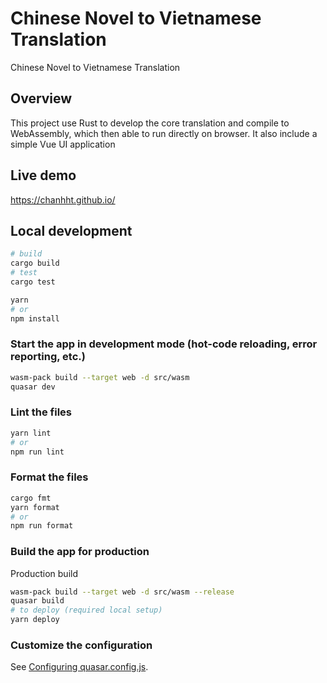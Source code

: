 # Chinese Novel to Vietnamese Translation

Chinese Novel to Vietnamese Translation

## Overview
This project use Rust to develop the core translation and compile to WebAssembly, which then able to run directly on browser. It also include a simple Vue UI application

## Live demo
https://chanhht.github.io/

## Local development 
```bash
# build
cargo build
# test
cargo test
```
```bash
yarn
# or
npm install
```

### Start the app in development mode (hot-code reloading, error reporting, etc.)
```bash
wasm-pack build --target web -d src/wasm
quasar dev
```


### Lint the files
```bash
yarn lint
# or
npm run lint
```

### Format the files
```bash
cargo fmt
yarn format
# or
npm run format
```

### Build the app for production
Production build
```bash
wasm-pack build --target web -d src/wasm --release
quasar build
# to deploy (required local setup)
yarn deploy
```

### Customize the configuration
See [Configuring quasar.config.js](https://v2.quasar.dev/quasar-cli-webpack/quasar-config-js).
